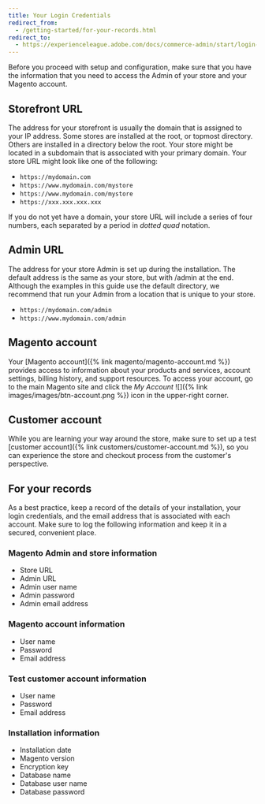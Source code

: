 ```yaml
---
title: Your Login Credentials
redirect_from:
  - /getting-started/for-your-records.html
redirect_to:
  - https://experienceleague.adobe.com/docs/commerce-admin/start/login-urls.html
---
```


Before you proceed with setup and configuration, make sure that you have the information that you need to access the Admin of your store and your Magento account.

## Storefront URL

The address for your storefront is usually the domain that is assigned to your IP address. Some stores are installed at the root, or topmost directory. Others are installed in a directory below the root. Your store might be located in a subdomain that is associated with your primary domain. Your store URL might look like one of the following:

- `https://mydomain.com`
- `https://www.mydomain.com/mystore`
- `https://www.mydomain.com/mystore`
- `https://xxx.xxx.xxx.xxx`

If you do not yet have a domain, your store URL will include a series of four numbers, each separated by a period in _dotted quad_ notation.

## Admin URL

The address for your store Admin is set up during the installation. The default address is the same as your store, but with /admin at the end. Although the examples in this guide use the default directory, we recommend that run your Admin from a location that is unique to your store.

- `https://mydomain.com/admin`
- `https://www.mydomain.com/admin`

## Magento account

Your [Magento account]({% link magento/magento-account.md %}) provides access to information about your products and services, account settings, billing history, and support resources. To access your account, go to the main Magento site and click the _My Account_ ![]({% link images/images/btn-account.png %}) icon in the upper-right corner.

## Customer account

While you are learning your way around the store, make sure to set up a test [customer account]({% link customers/customer-account.md %}), so you can experience the store and checkout process from the customer's perspective.

## For your records

As a best practice, keep a record of the details of your installation, your login credentials, and the email address that is associated with each account. Make sure to log the following information and keep it in a secured, convenient place.

### Magento Admin and store information

- Store URL
- Admin URL
- Admin user name
- Admin password
- Admin email address

### Magento account information

- User name
- Password
- Email address

### Test customer account information

- User name
- Password
- Email address

### Installation information

- Installation date
- Magento version
- Encryption key
- Database name
- Database user name
- Database password
